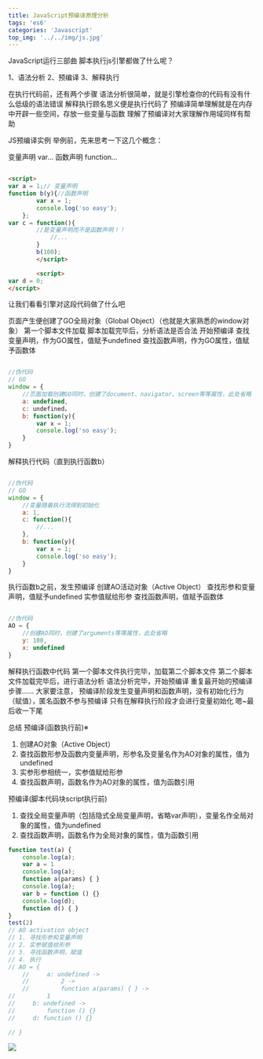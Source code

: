 ```yaml
---
title: JavaScript预编译原理分析
tags: 'es6'
categories: 'Javascript'
top_img: '../../img/js.jpg'
---
```


JavaScript运行三部曲
脚本执行js引擎都做了什么呢？

1、语法分析
2、预编译
3、解释执行

在执行代码前，还有两个步骤 
语法分析很简单，就是引擎检查你的代码有没有什么低级的语法错误 
解释执行顾名思义便是执行代码了 
预编译简单理解就是在内存中开辟一些空间，存放一些变量与函数 
理解了预编译对大家理解作用域同样有帮助


JS预编译实例
举例前，先来思考一下这几个概念：

变量声明 var…
函数声明 function…
```html

<script>
var a = 1;// 变量声明
function b(y){//函数声明
        var x = 1;
        console.log('so easy');
    };
var c = function(){
        //是变量声明而不是函数声明！！
            //...
        }
        b(100);
        </script>

        <script>
var d = 0;
</script>
```


让我们看看引擎对这段代码做了什么吧

页面产生便创建了GO全局对象（Global Object）（也就是大家熟悉的window对象）
第一个脚本文件加载
脚本加载完毕后，分析语法是否合法
开始预编译 
查找变量声明，作为GO属性，值赋予undefined
查找函数声明，作为GO属性，值赋予函数体
```javascript

//伪代码
// GO
window = {
    //页面加载创建GO同时，创建了document、navigator、screen等等属性，此处省略
    a: undefined,
    c: undefined，
    b: function(y){
        var x = 1;
        console.log('so easy');
    }
}
```

解释执行代码（直到执行函数b）
```javascript

//伪代码
// GO
window = {
    //变量随着执行流得到初始化
    a: 1,
    c: function(){
        //...
    },
    b: function(y){
        var x = 1;
        console.log('so easy');
    }
}
```

执行函数b之前，发生预编译 
创建AO活动对象（Active Object）
查找形参和变量声明，值赋予undefined
实参值赋给形参
查找函数声明，值赋予函数体
```javascript

//伪代码
AO = {
    //创建AO同时，创建了arguments等等属性，此处省略
    y: 100,
    x: undefined
}
```


解释执行函数中代码
第一个脚本文件执行完毕，加载第二个脚本文件
第二个脚本文件加载完毕后，进行语法分析
语法分析完毕，开始预编译 
重复最开始的预编译步骤……
大家要注意， 
预编译阶段发生变量声明和函数声明，没有初始化行为（赋值），匿名函数不参与预编译 
只有在解释执行阶段才会进行变量初始化 
嗯~最后收一下尾

总结
预编译(函数执行前)※ 
1. 创建AO对象（Active Object） 
2. 查找函数形参及函数内变量声明，形参名及变量名作为AO对象的属性，值为undefined 
3. 实参形参相统一，实参值赋给形参 
4. 查找函数声明，函数名作为AO对象的属性，值为函数引用

预编译(脚本代码块script执行前) 
1. 查找全局变量声明（包括隐式全局变量声明，省略var声明），变量名作全局对象的属性，值为undefined 
3. 查找函数声明，函数名作为全局对象的属性，值为函数引用
```javascript
function test(a) {
    console.log(a);
    var a = 1
    console.log(a);
    function a(params) { }
    console.log(a);
    var b = function () {}
    console.log(d);
    function d() { }
}
test(2)
// AO activation object
// 1. 寻找形参和变量声明
// 2. 实参赋值给形参
// 3. 寻找函数声明，赋值
// 4. 执行
// AO = {
    //     a: undefined ->
    //         2 ->
    //         function a(params) { } ->
//         1
//     b: undefined ->
//         function () {}
//     d: function () {}

// }
```

![](/img/js-pre.jpg)